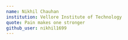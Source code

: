 ```yaml
---
name: Nikhil Chauhan
institution: Vellore Institute of Technology
quote: Pain makes one stronger
github_user: nikhil1699
---
```

